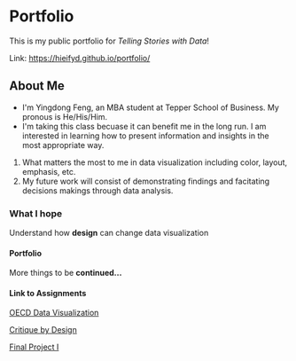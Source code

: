 # Portfolio
This is my public portfolio for *Telling Stories with Data*!

Link: https://hieifyd.github.io/portfolio/

## About Me
* I'm Yingdong Feng, an MBA student at Tepper School of Business. My pronous is He/His/Him.
* I'm taking this class becuase it can benefit me in the long run. I am interested in learning how to present information and insights in the most appropriate way.

1. What matters the most to me in data visualization including color, layout, emphasis, etc.
1. My future work will consist of demonstrating findings and facitating decisions makings through data analysis.

### What I hope 
Understand how __design__ can change data visualization

#### Portfolio
More things to be __continued...__

#### Link to Assignments
[OECD Data Visualization](/DataViz_OECD.md)

[Critique by Design](/CritiqueByDesign.md)

[Final Project I](/FinalProject.md)
